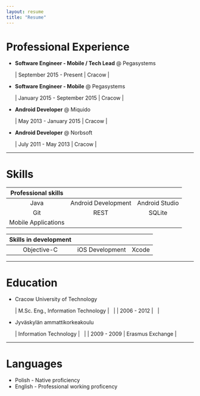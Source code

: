 ```yaml
---
layout: resume
title: "Resume"
---
```


# Professional Experience

- **Software Engineer - Mobile / Tech Lead** @ Pegasystems

  | September 2015 - Present <script type="text/javascript">document.write(countMonths("Sep 1, 2015",new Date().toDateString()))</script> | Cracow |

- **Software Engineer - Mobile** @ Pegasystems

  | January 2015 - September 2015 <script type="text/javascript">document.write(countMonths("Jan 1, 2015","Sep 1, 2015"))</script> | Cracow |

- **Android Developer** @ Miquido

  | May 2013 - January 2015 <script type="text/javascript">document.write(countMonths("May 1, 2013","Jan 1, 2015"))</script> | Cracow | 

- **Android Developer** @ Norbsoft

  | July 2011 - May 2013 <script type="text/javascript">document.write(countMonths("Jul 1, 2011","May 1, 2013"))</script> | Cracow |

***

# Skills

| **Professional skills** |                     |                |
|:-----------------------:|:-------------------:|:--------------:|
|           Java          | Android Development | Android Studio |
|            Git          |       REST          |     SQLite     | 
|   Mobile Applications   |                     |                |


| **Skills in development** |                 |       |
|:-------------------------:|:---------------:|:-----:|
|        Objective-C        | iOS Development | Xcode |

***

# Education

- Cracow University of Technology

  | M.Sc. Eng., Information Technology   |              &nbsp; |
  | 2006 - 2012                          |              &nbsp; |

- Jyväskylän ammattikorkeakoulu

  | Information Technology               |              &nbsp; |
  | 2009 - 2009                          |    Erasmus Exchange |

***

# Languages

- Polish - Native proficiency
- English - Professional working proficency
